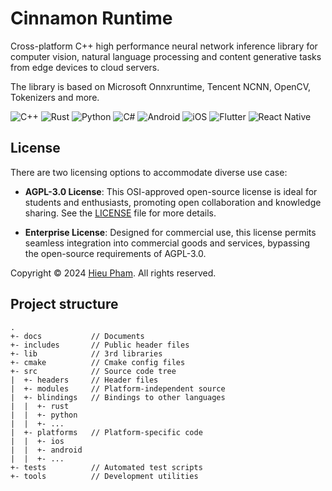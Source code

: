 # Cinnamon Runtime
Cross-platform C++ high performance neural network inference library for computer vision, natural language processing and content generative tasks from edge devices to cloud servers.

The library is based on Microsoft Onnxruntime, Tencent NCNN, OpenCV, Tokenizers and more. 

![C++](https://img.shields.io/badge/c++-%2300599C.svg?style=plastic&logo=c%2B%2B&logoColor=white)
![Rust](https://img.shields.io/badge/rust-%23000000.svg?style=plastic&logo=rust&logoColor=white)
![Python](https://img.shields.io/badge/python-3670A0?style=plastic&logo=python&logoColor=ffdd54)
![C#](https://img.shields.io/badge/c%23-%23239120.svg?style=plastic&logo=csharp&logoColor=white)
![Android](https://img.shields.io/badge/Android-3DDC84?style=plastic&logo=android&logoColor=white)
![iOS](https://img.shields.io/badge/iOS-000000?style=plastic&logo=ios&logoColor=white)
![Flutter](https://img.shields.io/badge/Flutter-%2302569B.svg?style=plastic&logo=Flutter&logoColor=white)
![React Native](https://img.shields.io/badge/react_native-%2320232a.svg?style=plastic&logo=react&logoColor=%2361DAFB)

## License
There are two licensing options to accommodate diverse use case:

* **AGPL-3.0 License**:
This OSI-approved open-source license is ideal for students and enthusiasts, promoting open collaboration and knowledge sharing. See the [LICENSE](LICENSE) file for more details.

* **Enterprise License**:
Designed for commercial use, this license permits seamless integration into commercial goods and services, bypassing the open-source requirements of AGPL-3.0.

Copyright &copy; 2024 [Hieu Pham](https://github.com/hieupth). All rights reserved.

## Project structure
```
.
+- docs           // Documents
+- includes       // Public header files
+- lib            // 3rd libraries
+- cmake          // Cmake config files
+- src            // Source code tree
|  +- headers     // Header files
|  +- modules     // Platform-independent source
|  +- blindings   // Bindings to other languages
|  |  +- rust
|  |  +- python
|  |  +- ...
|  +- platforms   // Platform-specific code
|  |  +- ios
|  |  +- android
|  |  +- ...
+- tests          // Automated test scripts
+- tools          // Development utilities
```
